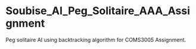 # Soubise_AI_Peg_Solitaire_AAA_Assignment
Peg solitaire AI using backtracking algorithm for COMS3005 Assignment.
